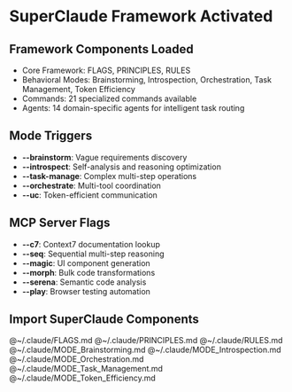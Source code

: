 # SuperClaude Framework Activated

## Framework Components Loaded
- Core Framework: FLAGS, PRINCIPLES, RULES  
- Behavioral Modes: Brainstorming, Introspection, Orchestration, Task Management, Token Efficiency
- Commands: 21 specialized commands available
- Agents: 14 domain-specific agents for intelligent task routing

## Mode Triggers
- **--brainstorm**: Vague requirements discovery
- **--introspect**: Self-analysis and reasoning optimization  
- **--task-manage**: Complex multi-step operations
- **--orchestrate**: Multi-tool coordination
- **--uc**: Token-efficient communication

## MCP Server Flags
- **--c7**: Context7 documentation lookup
- **--seq**: Sequential multi-step reasoning
- **--magic**: UI component generation
- **--morph**: Bulk code transformations
- **--serena**: Semantic code analysis
- **--play**: Browser testing automation

## Import SuperClaude Components
@~/.claude/FLAGS.md
@~/.claude/PRINCIPLES.md
@~/.claude/RULES.md
@~/.claude/MODE_Brainstorming.md
@~/.claude/MODE_Introspection.md
@~/.claude/MODE_Orchestration.md
@~/.claude/MODE_Task_Management.md
@~/.claude/MODE_Token_Efficiency.md

